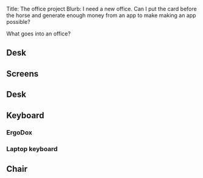 Title: The office project
Blurb: I need a new office. Can I put the card before the horse and generate enough money from an app to make making an app possible?

What goes into an office?

## Desk


## Screens


## Desk


## Keyboard
### ErgoDox
### Laptop keyboard

## Chair



